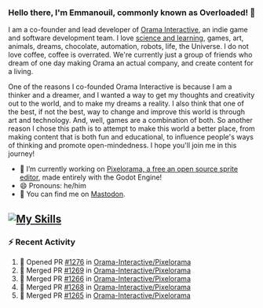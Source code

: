 ### Hello there, I'm Emmanouil, commonly known as Overloaded! 👋
I am a co-founder and lead developer of [Orama Interactive](https://www.oramainteractive.com/), an indie game and software development team. I love [science and learning](https://github.com/OverloadedOrama/KnowledgeBase), games, art, animals, dreams, chocolate, automation, robots, life, the Universe. I do not love coffee, coffee is overrated. We're currently just a group of friends who dream of one day making Orama an actual company, and create content for a living.

One of the reasons I co-founded Orama Interactive is because I am a thinker and a dreamer, and I wanted a way to get my thoughts and creativity out to the world, and to make my dreams a reality. I also think that one of the best, if not the best, way to change and improve this world is through art and technology. And, well, games are a combination of both. So another reason I chose this path is to attempt to make this world a better place, from making content that is both fun and educational, to influence people's ways of thinking and promote open-mindedness. I hope you'll join me in this journey!

- 🔭 I’m currently working on [Pixelorama, a free an open source sprite editor](https://github.com/Orama-Interactive/Pixelorama), made entirely with the Godot Engine!
- 😄 Pronouns: he/him
- 🐘 You can find me on <a rel="me" href="https://mastodon.social/@Overloaded">Mastodon</a>.

[![My Skills](https://skillicons.dev/icons?i=godot,py,cpp,cs,git,linux,html)](https://skillicons.dev)
---

### :zap: Recent Activity

<!--START_SECTION:activity-->
1. 💪 Opened PR [#1276](https://github.com/Orama-Interactive/Pixelorama/pull/1276) in [Orama-Interactive/Pixelorama](https://github.com/Orama-Interactive/Pixelorama)
2. 🎉 Merged PR [#1269](https://github.com/Orama-Interactive/Pixelorama/pull/1269) in [Orama-Interactive/Pixelorama](https://github.com/Orama-Interactive/Pixelorama)
3. 🎉 Merged PR [#1266](https://github.com/Orama-Interactive/Pixelorama/pull/1266) in [Orama-Interactive/Pixelorama](https://github.com/Orama-Interactive/Pixelorama)
4. 🎉 Merged PR [#1268](https://github.com/Orama-Interactive/Pixelorama/pull/1268) in [Orama-Interactive/Pixelorama](https://github.com/Orama-Interactive/Pixelorama)
5. 🎉 Merged PR [#1265](https://github.com/Orama-Interactive/Pixelorama/pull/1265) in [Orama-Interactive/Pixelorama](https://github.com/Orama-Interactive/Pixelorama)
<!--END_SECTION:activity-->

<!--
**OverloadedOrama/OverloadedOrama** is a ✨ _special_ ✨ repository because its `README.md` (this file) appears on your GitHub profile.

Here are some ideas to get you started:

- 👯 I’m looking to collaborate on ...
- 🤔 I’m looking for help with ...
- 💬 Ask me about ...
- 📫 How to reach me: ...
- ⚡ Fun fact: ...
-->
